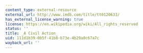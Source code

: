```yaml
---
content_type: external-resource
external_url: http://www.imdb.com/title/tt0120633/
has_external_license_warning: true
license: https://en.wikipedia.org/wiki/All_rights_reserved
status: ''
title: _A Civil Action_
uid: 111d1b39-0b5f-41b8-b73e-4b29a0c67a7c
wayback_url: ''
---
```

